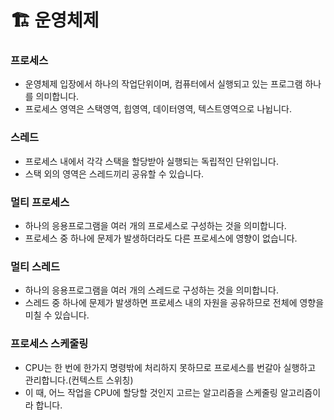 # 🏗 운영체제

### 프로세스

- 운영체제 입장에서 하나의 작업단위이며, 컴퓨터에서 실행되고 있는 프로그램 하나를 의미합니다.
- 프로세스 영역은 스택영역, 힙영역, 데이터영역, 텍스트영역으로 나뉩니다.

### 스레드

- 프로세스 내에서 각각 스택을 할당받아 실행되는 독립적인 단위입니다.
- 스택 외의 영역은 스레드끼리 공유할 수 있습니다.

### 멀티 프로세스

- 하나의 응용프로그램을 여러 개의 프로세스로 구성하는 것을 의미합니다.
- 프로세스 중 하나에 문제가 발생하더라도 다른 프로세스에 영향이 없습니다.

### 멀티 스레드

- 하나의 응용프로그램을 여러 개의 스레드로 구성하는 것을 의미합니다.
- 스레드 중 하나에 문제가 발생하면 프로세스 내의 자원을 공유하므로 전체에 영향을 미칠 수 있습니다.

### 프로세스 스케줄링

- CPU는 한 번에 한가지 명령밖에 처리하지 못하므로 프로세스를 번갈아 실행하고 관리합니다.(컨텍스트 스위칭)
- 이 때, 어느 작업을 CPU에 할당할 것인지 고르는 알고리즘을 스케줄링 알고리즘이라 합니다.

